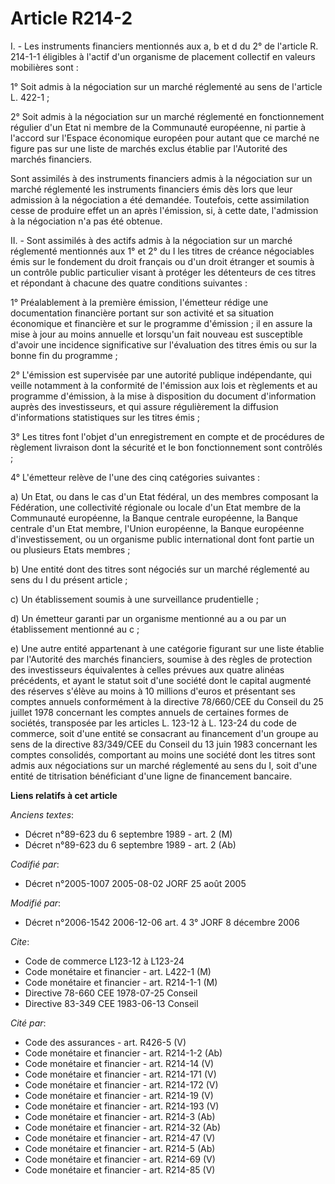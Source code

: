 # Article R214-2

I. - Les instruments financiers mentionnés aux a, b et d du 2° de l'article R. 214-1-1 éligibles à l'actif d'un organisme de
placement collectif en valeurs mobilières sont :

1° Soit admis à la négociation sur un marché réglementé au sens de l'article L. 422-1 ;

2° Soit admis à la négociation sur un marché réglementé en fonctionnement régulier d'un Etat ni membre de la Communauté
européenne, ni partie à l'accord sur l'Espace économique européen pour autant que ce marché ne figure pas sur une liste de
marchés exclus établie par l'Autorité des marchés financiers.

Sont assimilés à des instruments financiers admis à la négociation sur un marché réglementé les instruments financiers émis
dès lors que leur admission à la négociation a été demandée. Toutefois, cette assimilation cesse de produire effet un an
après l'émission, si, à cette date, l'admission à la négociation n'a pas été obtenue.

II. - Sont assimilés à des actifs admis à la négociation sur un marché réglementé mentionnés aux 1° et 2° du I les titres de
créance négociables émis sur le fondement du droit français ou d'un droit étranger et soumis à un contrôle public particulier
visant à protéger les détenteurs de ces titres et répondant à chacune des quatre conditions suivantes :

1° Préalablement à la première émission, l'émetteur rédige une documentation financière portant sur son activité et sa
situation économique et financière et sur le programme d'émission ; il en assure la mise à jour au moins annuelle et
lorsqu'un fait nouveau est susceptible d'avoir une incidence significative sur l'évaluation des titres émis ou sur la bonne
fin du programme ;

2° L'émission est supervisée par une autorité publique indépendante, qui veille notamment à la conformité de l'émission aux
lois et règlements et au programme d'émission, à la mise à disposition du document d'information auprès des investisseurs, et
qui assure régulièrement la diffusion d'informations statistiques sur les titres émis ;

3° Les titres font l'objet d'un enregistrement en compte et de procédures de règlement livraison dont la sécurité et le bon
fonctionnement sont contrôlés ;

4° L'émetteur relève de l'une des cinq catégories suivantes :

a) Un Etat, ou dans le cas d'un Etat fédéral, un des membres composant la Fédération, une collectivité régionale ou locale
d'un Etat membre de la Communauté européenne, la Banque centrale européenne, la Banque centrale d'un Etat membre, l'Union
européenne, la Banque européenne d'investissement, ou un organisme public international dont font partie un ou plusieurs
Etats membres ;

b) Une entité dont des titres sont négociés sur un marché réglementé au sens du I du présent article ;

c) Un établissement soumis à une surveillance prudentielle ;

d) Un émetteur garanti par un organisme mentionné au a ou par un établissement mentionné au c ;

e) Une autre entité appartenant à une catégorie figurant sur une liste établie par l'Autorité des marchés financiers, soumise
à des règles de protection des investisseurs équivalentes à celles prévues aux quatre alinéas précédents, et ayant le statut
soit d'une société dont le capital augmenté des réserves s'élève au moins à 10 millions d'euros et présentant ses comptes
annuels conformément à la directive 78/660/CEE du Conseil du 25 juillet 1978 concernant les comptes annuels de certaines
formes de sociétés, transposée par les articles L. 123-12 à L. 123-24 du code de commerce, soit d'une entité se consacrant au
financement d'un groupe au sens de la directive 83/349/CEE du Conseil du 13 juin 1983 concernant les comptes consolidés,
comportant au moins une société dont les titres sont admis aux négociations sur un marché réglementé au sens du I, soit d'une
entité de titrisation bénéficiant d'une ligne de financement bancaire.

**Liens relatifs à cet article**

_Anciens textes_:

  - Décret n°89-623 du 6 septembre 1989 - art. 2 (M)
  - Décret n°89-623 du 6 septembre 1989 - art. 2 (Ab)

_Codifié par_:

  - Décret n°2005-1007 2005-08-02 JORF 25 août 2005

_Modifié par_:

  - Décret n°2006-1542 2006-12-06 art. 4 3° JORF 8 décembre 2006

_Cite_:

  - Code de commerce L123-12 à L123-24
  - Code monétaire et financier - art. L422-1 (M)
  - Code monétaire et financier - art. R214-1-1 (M)
  - Directive 78-660 CEE 1978-07-25 Conseil
  - Directive 83-349 CEE 1983-06-13 Conseil

_Cité par_:

  - Code des assurances - art. R426-5 (V)
  - Code monétaire et financier - art. R214-1-2 (Ab)
  - Code monétaire et financier - art. R214-14 (V)
  - Code monétaire et financier - art. R214-171 (V)
  - Code monétaire et financier - art. R214-172 (V)
  - Code monétaire et financier - art. R214-19 (V)
  - Code monétaire et financier - art. R214-193 (V)
  - Code monétaire et financier - art. R214-3 (Ab)
  - Code monétaire et financier - art. R214-32 (Ab)
  - Code monétaire et financier - art. R214-47 (V)
  - Code monétaire et financier - art. R214-5 (Ab)
  - Code monétaire et financier - art. R214-69 (V)
  - Code monétaire et financier - art. R214-85 (V)
